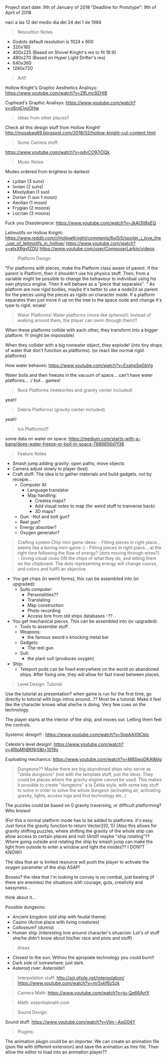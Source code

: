 Project start date: 9th of January of 2018
"Deadline for Prototype": 9th of April of 2018

naci a las 12 del medio dia del 24 del 1 de 1984

> Resoultion Notes

- Godots default resolution is 1024 x 600
- 320x180 
- 400x225 (Based on Shovel Kinght's res to fit 16:9)
- 480x270 (Based on Hyper Light Drifter's res)
- 640x360 
- 1280x720

> Art!!

Hollow Knight's Graphic Aesthetics Analisys: 
https://www.youtube.com/watch?v=2IfLmc9ZHt8

Cuphead's Graphic Analisys:
https://www.youtube.com/watch?v=o6rpEjyoOHw

> Ideas from other places!!

Check all this design stuff from Hollow Knight!
http://mossbag69.blogspot.com/2018/02/hollow-knight-cut-content.html

> Some Camera stuff:

https://www.youtube.com/watch?v=pdvCO97jOQk

> Music Notes

Modes ordered from brightest to darkest:
- Lydian (3 suns)
- Ionian (2 suns)
- Mixolydian (1 sun)
- Dorian (1 sun 1 moon)
- Aeolian (1 moon)
- Frygian (2 moons)
- Locrian (3 moons)

Fuck you Disasterpiece:
https://www.youtube.com/watch?v=JkAl3It8sEQ

Leitmotifs on Hollow Knight: 
https://www.reddit.com/r/HollowKnight/comments/6oj5i5/spoiler_i_love_the_use_of_leitmotifs_in_hollow/
https://www.youtube.com/watch?v=etxXRgyfZDU
https://www.youtube.com/user/ComposerLarkin/videos


> Platform Design

"For platforms with pieces, make the Platform class aware of parent. If the parent is Platform, then it shouldn't use his physics stuff. 
Then, from a variable might be possible to change the behaviour to individual using his own physics engine. Then it will behave as a "piece that separates". "
As platform are now rigid bodies, maybe it's better to use a node2d as parent for the pieces using the pieces as rigids on character mode. 
If a platform separates then just move it up on the tree to the space node and change it's type to rigid. woala!

> Water Platforms!
Water platforms (more like spheres!): Instead of walking around them, the player can swim through them!!!

When these platforms collide with each other, they transform into a bigger platform. !!! (might be impossible)

When they collider with a big nonwater object, they explode! (into tiny drops of water that don't function as platforms).
(or react like normal rigid platforms)

How water behaves:
	https://www.youtube.com/watch?v=EzahpSqGbVg

Water boils and then freezes in the vacuum of space... can't have water platforms... :/ but... games! 

> Rock Platforms (meteorites and gravity center included)

yeah!

> Debris Platforms! (gravity center included)

yeah!

> Ice Platforms!!!

some data on water on space:
https://medium.com/starts-with-a-bang/does-water-freeze-or-boil-in-space-7889856d7f36


> Feature Notes

- Smash jump adding gravity: open paths, move objects
- Camera adjust slowly to player (test)
- Craft stuff: The idea is to gather materials and build gadgets. not by recepie... 
	- Computer AI:
		- Language translator
		- Map handling:
			- Creates maps?
			- Add visual notes to map (for weird stuff to tranverse back)
			- 3D maps?
	- Gun:
		-Nut and bolt gun?
	- Reel gun?
	- Energy absorber?
	- Oxygen generator?
	
> Crafting system
Chip mini game ideas:
	- Fitting pieces in right place... seems like a boring mini-game :(
	- Fitting pieces in right place... at the right time following the flow of energy? (dots moving through wires?)
	- Giving visual clues ON the chips of what they do, and letting them on the chipboard. The dots representing energy will change course, and colors and fullfil an objective

- You get chips (in weird forms), this can be assembled into (or upgraded):
	- Suits computer:
		- Personalities??
		- Translating
		- Map construction
		- Photo recording
		- Access lore from old ships databases
	-??
- You get mechanical pieces. This can be assembled into (or upgraded):
	- Tools to assemble stuff
	- Weapons:
		- the famous sword o knocking metal bar
	- Gadgets:
		- The reel gun
	- Suit:
		- the plant suit (produces oxygen) 
- Ship:
	- Teleport pods can be fixed everywhere on the world on abandoned ships. After fixing one, they will allow for fast travel between places.

> Level Design: Tutorial

Use the tutorial as presentation? when game is run for the first time, go directly to tutorial with logo intros around...??
Must be a tutorial. Make it feel like the character knows what she/he is doing. Very few cues on the technology.

The player starts at the interior of the ship, and moves out. Letting them feel the controls.

Systemic design!! : https://www.youtube.com/watch?v=SnpAAX9CkIc

Celeste's level design!: https://www.youtube.com/watch?v=4RlpMhBKNr0&t=1019s

Exploating mechanics: https://www.youtube.com/watch?v=M8SwpDKAWdg

> Dungeons??
Maybe there are big abandoned ships who serve as "zelda dungeons" (not with the template stuff, just the idea).
They could be places where the gravity engine cannot be used. This makes it possible to create "dungeons" a la Zelda style, 
with some key stuff to solve in order to solve the whole dungeon (activating air, activating gravity, lights, access logs and find technology etc..)

The puzzles could be based on 0 gravity traversing, or difficult platforming? Who knows!

(For this a normal platform mode has to be added to platforms. it's easy. Just force the gravity function to return Vector2(0, 1))
(Also this allows for gravity shifting puzzles, where shifting the gravity of the whole ship can allow access to certain places and not)
(And!! maybe "ship rotating"?? Where going outside and rotating the ship by smash jump can make the light from outside to enter a window and
light the insides?? I DON?T KNOW!)

The idea that air is limited resource will push the player to activate the oxygen parameter of the ship ASAP!

Bosses? the idea that I'm looking to convey is no combat, just beating (if there are enemies) the situations with courage, guts, creativity and sassyness...

think about it...

Possible dungeons:
- Ancient kingdom (old ship with feudal theme)
- Casino (Active place with living creatures)
- Colloseum? (dunno)
- Human ship (interesting lore around character's situacion. Lot's of stuff she/he didn't know about his/her race and plots and stuff)

> Areas

- Closest to the sun: Withou the apropiate technology you could burn!!
- Dark side of somewhere: just dark.
- Asteroid river: Asteroids!!


> Interpolation stuff:
http://sol.gfxile.net/interpolation/
https://www.youtube.com/watch?v=mr5xkf6zSzk

> Camera Math:
https://www.youtube.com/watch?v=tu-Qe66AvtY

> Math:
essentialmath.com

> Sound Design:

Sound stuff:
https://www.youtube.com/watch?v=Vjm--AqG04Y

> Plugins:

The animation plugin could be an importer. We can create an animation file (json file with different extension) and save the animation as tres file. Then allow the editor to load into an animation player??



